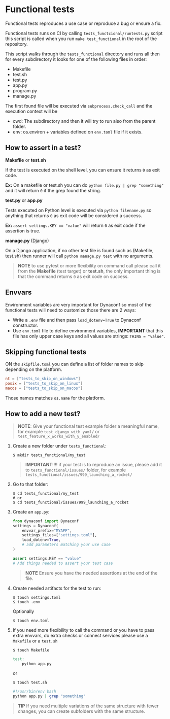 # Functional tests

Functional tests reproduces a use case or reproduce a bug or ensure a fix.

Functional tests runs on CI by calling `tests_functcional/runtests.py` script
this script is called when you run `make test_functional` in the root of the
repository.

This script walks through the `tests_functional` directory and runs all then
for every subdirectory it looks for one of the following files in order:

- Makefile
- test.sh
- test.py
- app.py
- program.py
- manage.py

The first found file will be executed via `subprocess.check_call` and the execution context
will be

- cwd: The subdirectory and then it will try to run also from the parent folder.
- env: os.environ + variables defined on `env.toml` file if it exists.

## How to assert in a test?

**Makefile** or **test.sh**

If the test is executed on the shell level, you can ensure it returns `0` as exit code.

**Ex:** On a makefile or test.sh you can do `python file.py | grep "something"` and it will return `0` if the grep found the string.

**test.py** or **app.py**

Tests executed on Python level is executed via `python filename.py` so anything that returns `0` as exit code will be considered a success.

**Ex:** `assert settings.KEY == "value"` will return `0` as exit code if the assertion is true.


**manage.py** (Django)

On a Django application, if no other test file is found such as (Makefile, test.sh) then runner will call `python manage.py test` with no arguments.

> **NOTE** to use pytest or more flexibility on command call please call it from the **Makefile** (test target) or **test.sh**, the only important thing is that the command returns `0` as exit code on success.

## Envvars

Environment variables are very important for Dynaconf so
most of the functional tests will need to customize those
there are 2 ways:

- Write a `.env` file and then pass `load_dotenv=True` to Dynaconf constructor.
- Use `env.toml` file to define environment variables, **IMPORTANT** that this file has only upper case keys and all values are strings: `THING = "value"`.

## Skipping functional tests

ON the `skipfile.toml` you can define a list of folder names to skip depending on the platform.

```toml
nt = ["tests_to_skip_on_windows"]
posix = ["tests_to_skip_on_linux"]
macos = ["tests_to_skip_on_macos"]
```

Those names matches `os.name` for the platform.


## How to add a new test?

> **NOTE**: Give your functional test example folder a meaningful name, for example `test_django_with_yaml/` or `test_feature_x_works_with_y_enabled/`


1. Create a new folder under `tests_functional`:
   ```console
   $ mkdir tests_functional/my_test
   ```
   > **IMPORTANT**!!!! if your test is to reproduce an issue, please add it to `tests_functional/issues/` folder, for example `tests_functional/issues/999_launching_a_rocket/`

2. Go to that folder:
   ```console
   $ cd tests_functional/my_test
   # or
   $ cd tests_functional/issues/999_launching_a_rocket
   ```


3. Create an `app.py`:

   ```python
   from dynaconf import Dynaconf
   settings = Dynaconf(
       envvar_prefix="MYAPP",
       settings_files=["settings.toml"],
       load_dotenv=True,
       # add parameters matching your use case
   )

   assert settings.KEY == "value"
   # Add things needed to assert your test case
   ```
   > **NOTE** Ensure you have the needed assertions at the end of the file.

3. Create needed artifacts for the test to run:
    ```console
    $ touch settings.toml
    $ touch .env
    ```
    Optionally
    ```console
    $ touch env.toml
    ```
4. If you need more flexibility to call the command or you have to pass extra envvars, do extra checks or connect services please use a `Makefile` or a `test.sh`
    ```console
    $ touch Makefile
    ```
    ```makefile
    test:
        python app.py
    ```
    or
    ```console
    $ touch test.sh
    ```
    ```bash
    #!/usr/bin/env bash
    python app.py | grep "something"
    ```

> **TIP** If you need multiple variations of the same structure with fewer changes, you can create subfolders with the same structure.
